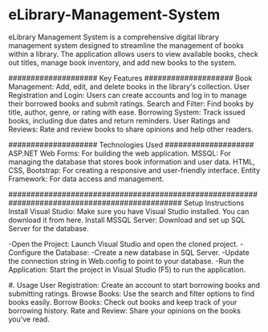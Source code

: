# eLibrary-Management-System
eLibrary Management System is a comprehensive digital library management system designed to streamline the management of books within a library. The application allows users to view available books, check out titles, manage book inventory, and add new books to the system.

#################### Key Features ####################
Book Management: Add, edit, and delete books in the library's collection.
User Registration and Login: Users can create accounts and log in to manage their borrowed books and submit ratings.
Search and Filter: Find books by title, author, genre, or rating with ease.
Borrowing System: Track issued books, including due dates and return reminders.
User Ratings and Reviews: Rate and review books to share opinions and help other readers.

#################### Technologies Used ####################
ASP.NET Web Forms: For building the web application.
MSSQL: For managing the database that stores book information and user data.
HTML, CSS, Bootstrap: For creating a responsive and user-friendly interface.
Entity Framework: For data access and management.

###############################################################################################
Setup Instructions
Install Visual Studio: Make sure you have Visual Studio installed. You can download it from here.
Install MSSQL Server: Download and set up SQL Server for the database.

-Open the Project: Launch Visual Studio and open the cloned project.
-Configure the Database:
-Create a new database in SQL Server.
-Update the connection string in Web.config to point to your database.
-Run the Application: Start the project in Visual Studio (F5) to run the application.

#. Usage
User Registration: Create an account to start borrowing books and submitting ratings.
Browse Books: Use the search and filter options to find books easily.
Borrow Books: Check out books and keep track of your borrowing history.
Rate and Review: Share your opinions on the books you've read.
